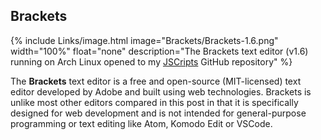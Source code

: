 
## Brackets
{% include Links/image.html image="Brackets/Brackets-1.6.png" width="100%" float="none" description="The Brackets text editor (v1.6) running on Arch Linux opened to my [JSCripts](https://github.com/fusion809/JScripts) GitHub repository" %}

The **Brackets** text editor is a free and open-source (MIT-licensed) text editor developed by Adobe and built using web technologies. Brackets is unlike most other editors compared in this post in that it is specifically designed for web development and is not intended for general-purpose programming or text editing like Atom, Komodo Edit or VSCode. 
